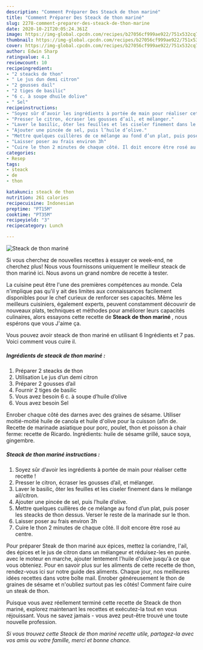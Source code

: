 ```yaml
---
description: "Comment Préparer Des Steack de thon mariné"
title: "Comment Préparer Des Steack de thon mariné"
slug: 2278-comment-preparer-des-steack-de-thon-marine
date: 2020-10-21T20:05:24.361Z
image: https://img-global.cpcdn.com/recipes/b27056cf999ae922/751x532cq70/steack-de-thon-marine-photo-principale-de-la-recette.jpg
thumbnail: https://img-global.cpcdn.com/recipes/b27056cf999ae922/751x532cq70/steack-de-thon-marine-photo-principale-de-la-recette.jpg
cover: https://img-global.cpcdn.com/recipes/b27056cf999ae922/751x532cq70/steack-de-thon-marine-photo-principale-de-la-recette.jpg
author: Edwin Sharp
ratingvalue: 4.1
reviewcount: 10
recipeingredient:
- "2 steacks de thon"
- " Le jus dun demi citron"
- "2 gousses dail"
- "2 tiges de basilic"
- "6 c. à soupe dhuile dolive"
- " Sel"
recipeinstructions:
- "Soyez sûr d’avoir les ingrédients à portée de main pour réaliser cette recette !"
- "Presser le citron, écraser les gousses d’ail, et mélanger."
- "Laver le basilic, ôter les feuilles et les ciseler finement dans le mélange ail/citron."
- "Ajouter une pincée de sel, puis l’huile d’olive."
- "Mettre quelques cuillères de ce mélange au fond d’un plat, puis poser les steacks de thon dessus. Verser le reste de la marinade sur le thon."
- "Laisser poser au frais environ 3h"
- "Cuire le thon 2 minutes de chaque côté. Il doit encore être rosé au centre."
categories:
- Resep
tags:
- steack
- de
- thon

katakunci: steack de thon 
nutrition: 261 calories
recipecuisine: Indonesian
preptime: "PT15M"
cooktime: "PT35M"
recipeyield: "3"
recipecategory: Lunch

---
```



![Steack de thon mariné](https://img-global.cpcdn.com/recipes/b27056cf999ae922/751x532cq70/steack-de-thon-marine-photo-principale-de-la-recette.jpg)

Si vous cherchez de nouvelles recettes à essayer ce week-end, ne cherchez plus! Nous vous fournissons uniquement le meilleur steack de thon mariné ici. Nous avons un grand nombre de recette à tester.

La cuisine peut être l'une des premières compétences au monde. Cela n'implique pas qu'il y ait des limites aux connaissances facilement disponibles pour le chef curieux de renforcer ses capacités. Même les meilleurs cuisiniers, également experts, peuvent constamment découvrir de nouveaux plats, techniques et méthodes pour améliorer leurs capacités culinaires, alors essayons cette recette de <strong> Steack de thon mariné </strong>, nous espérons que vous J'aime ça.

<!--inarticleads1-->

Vous pouvez avoir steack de thon mariné en utilisant 6 Ingrédients et 7 pas. Voici comment vous cuire il.

##### Ingrédients de steack de thon mariné :

1. Préparer 2 steacks de thon
1. Utilisation  Le jus d’un demi citron
1. Préparer 2 gousses d’ail
1. Fournir 2 tiges de basilic
1. Vous avez besoin 6 c. à soupe d’huile d’olive
1. Vous avez besoin  Sel


Enrober chaque côté des darnes avec des graines de sésame. Utiliser moitié-moitié huile de canola et huile d&#39;olive pour la cuisson (afin de. Recette de marinade asiatique pour porc, poulet, thon et poisson à chair ferme: recette de Ricardo. Ingrédients: huile de sésame grillé, sauce soya, gingembre. 

<!--inarticleads2-->

##### Steack de thon mariné instructions :

1. Soyez sûr d’avoir les ingrédients à portée de main pour réaliser cette recette !
1. Presser le citron, écraser les gousses d’ail, et mélanger.
1. Laver le basilic, ôter les feuilles et les ciseler finement dans le mélange ail/citron.
1. Ajouter une pincée de sel, puis l’huile d’olive.
1. Mettre quelques cuillères de ce mélange au fond d’un plat, puis poser les steacks de thon dessus. Verser le reste de la marinade sur le thon.
1. Laisser poser au frais environ 3h
1. Cuire le thon 2 minutes de chaque côté. Il doit encore être rosé au centre.


Pour préparer Steak de thon mariné aux épices, mettez la coriandre, l&#39;ail, des épices et le jus de citron dans un mélangeur et réduisez-les en purée. avec le moteur en marche, ajouter lentement l&#39;huile d&#39;olive jusqu&#39;à ce que vous obteniez. Pour en savoir plus sur les aliments de cette recette de thon, rendez-vous ici sur notre guide des aliments. Chaque jour, nos meilleures idées recettes dans votre boîte mail. Enrober généreusement le thon de graines de sésame et n&#39;oubliez surtout pas les côtés! Comment faire cuire un steak de thon. 

<!--inarticleads1-->

<p>
Puisque vous avez réellement terminé cette recette de Steack de thon mariné, explorez maintenant les recettes et exécutez-la tout en vous réjouissant. Vous ne savez jamais - vous avez peut-être trouvé une toute nouvelle profession.
</p>

<p>
<i>Si vous trouvez cette Steack de thon mariné recette utile, partagez-la avec vos amis ou votre famille, merci et bonne chance.</i>
</p>
